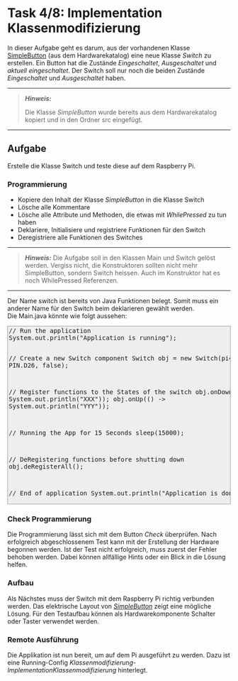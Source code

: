 # Task 4/8: Implementation Klassenmodifizierung
In dieser Aufgabe geht es darum, aus der vorhandenen Klasse [SimpleButton](https://pi4j.com/examples/components/simplebutton/)
(aus dem Hardwarekatalog) eine neue Klasse *Switch* zu erstellen. Ein Button hat die Zustände *Eingeschaltet*, *Ausgeschaltet*
und *aktuell eingeschaltet*. Der Switch soll nur noch die beiden Zustände *Eingeschaltet* und *Ausgeschaltet* haben.

---
> **_Hinweis:_**
>
> Die Klasse *SimpleButton* wurde bereits aus dem Hardwarekatalog kopiert und
> in den Ordner src eingefügt.
---

## Aufgabe
Erstelle die Klasse Switch und teste diese auf dem Raspberry Pi.

### Programmierung
- Kopiere den Inhalt der Klasse *SimpleButton* in die Klasse Switch
- Lösche alle Kommentare
- Lösche alle Attribute und Methoden, die etwas mit *WhilePressed* zu tun haben
- Deklariere, Initialisiere und registriere Funktionen für den Switch
- Deregistriere alle Funktionen des Switches

---
> **_Hinweis:_**
> Die Aufgabe soll in den Klassen Main und Switch gelöst werden. Vergiss nicht, die Konstruktoren sollten nicht mehr SimpleButton,
> sondern Switch heissen. Auch im Konstruktor hat es noch WhilePressed Referenzen.
---

<div class="hint">
Der Name switch ist bereits von Java Funktionen belegt. Somit muss ein anderer Name für den Switch beim deklarieren 
gewählt werden.
</div>

<div class="hint">
Die Main.java könnte wie folgt aussehen:
<pre style="background-color: #eee;border: 1px solid #999;display: block;padding: 2px;">
// Run the application
System.out.println("Application is running");

// Create a new Switch component
Switch obj = new Switch(pi4j, PIN.D26, false);

// Register functions to the States of the switch
obj.onDown(() -> System.out.println("XXX"));
obj.onUp(() -> System.out.println("YYY"));

// Running the App for 15 Seconds
sleep(15000);

// DeRegistering functions before shutting down
obj.deRegisterAll();

// End of application
System.out.println("Application is done");
</pre>
</div>


### Check Programmierung
Die Programmierung lässt sich mit dem Button *Check* überprüfen. Nach erfolgreich abgeschlossenem Test kann mit der 
Erstellung der Hardware begonnen werden. Ist der Test nicht erfolgreich, muss zuerst der Fehler behoben werden. Dabei können
allfällige Hints oder ein Blick in die Lösung helfen. 

### Aufbau
Als Nächstes muss der Switch mit dem Raspberry Pi richtig verbunden werden. Das elektrische Layout von 
[*SimpleButton*](https://pi4j.com/examples/components/simplebutton/) zeigt eine mögliche Lösung. 
Für den Testaufbau können als Hardwarekomponente Schalter oder Taster verwendet werden.

### Remote Ausführung
Die Applikation ist nun bereit, um auf dem Pi ausgeführt zu werden. Dazu ist eine
Running-Config *Klassenmodifizierung-ImplementationKlassenmodifizierung* hinterlegt.